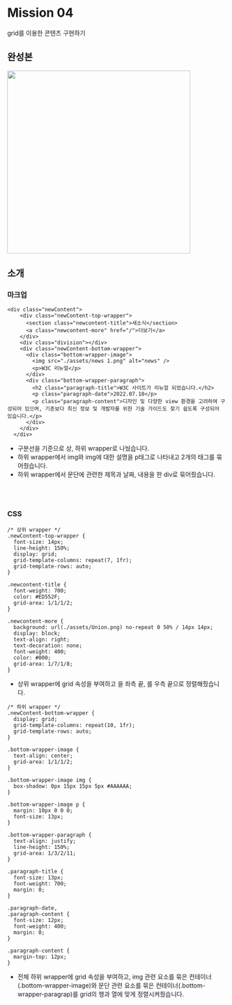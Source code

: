 # Mission 04
grid를 이용한 콘텐츠 구현하기

## 완성본
<img width="420" src="https://github.com/yxxung/home-work/assets/74893676/332d089c-3e4d-4a44-9d0e-80ff4480aa58.png"/>
<br />


## 소개
### 마크업
```
<div class="newContent">
    <div class="newContent-top-wrapper">
      <section class="newcontent-title">새소식</section>
      <a class="newcontent-more" href="/">더보기</a>
    </div>
    <div class="division"></div>
    <div class="newContent-bottom-wrapper">
      <div class="bottom-wrapper-image">
        <img src="./assets/news 1.png" alt="news" />
        <p>W3C 리뉴얼</p>
      </div>
      <div class="bottom-wrapper-paragraph">
        <h2 class="paragraph-title">W3C 사이트가 리뉴얼 되었습니다.</h2>
        <p class="paragraph-date">2022.07.18</p>
        <p class="paragraph-content">디자인 및 다양한 view 환경을 고려하여 구성되어 있으며, 기존보다 최신 정보 및 개발자를 위한 기술 가이드도 찾기 쉽도록 구성되어 있습니다.</p>
      </div>
    </div>
  </div>
```
- 구분선을 기준으로 상, 하위 wrapper로 나눴습니다.
- 하위 wrapper에서 img와 img에 대한 설명을 p태그로 나타내고 2개의 태그를 묶어줬습니다.
- 하위 wrapper에서 문단에 관련한 제목과 날짜, 내용을 한 div로 묶어줬습니다.


<br />
<br />

### CSS
```
/* 상위 wrapper */
.newContent-top-wrapper {
  font-size: 14px;
  line-height: 150%;
  display: grid;
  grid-template-columns: repeat(7, 1fr);
  grid-template-rows: auto;
}

.newcontent-title {
  font-weight: 700;
  color: #ED552F;
  grid-area: 1/1/1/2;
}

.newcontent-more {
  background: url(./assets/Union.png) no-repeat 0 50% / 14px 14px;
  display: block;
  text-align: right;
  text-decoration: none;
  font-weight: 400;
  color: #000;
  grid-area: 1/7/1/8;
}
```
- 상위 wrapper에 grid 속성을 부여하고 <secion>을 좌측 끝, <a>를 우측 끝으로 정렬해줬습니다.

```
/* 하위 wrapper */
.newContent-bottom-wrapper {
  display: grid;
  grid-template-columns: repeat(10, 1fr);
  grid-template-rows: auto;
}

.bottom-wrapper-image {
  text-align: center;
  grid-area: 1/1/1/2;
}

.bottom-wrapper-image img {
  box-shadow: 0px 15px 15px 5px #AAAAAA;
}

.bottom-wrapper-image p {
  margin: 10px 0 0 0;
  font-size: 13px;
}

.bottom-wrapper-paragraph {
  text-align: justify;
  line-height: 150%;
  grid-area: 1/3/2/11;
}

.paragraph-title {
  font-size: 13px;
  font-weight: 700;
  margin: 0;
}

.paragraph-date,
.paragraph-content {
  font-size: 12px;
  font-weight: 400;
  margin: 0;
}

.paragraph-content {
  margin-top: 12px;
}
```
- 전체 하위 wrapper에 grid 속성을 부여하고, img 관련 요소를 묶은 컨테이너(.bottom-wrapper-image)와 
  문단 관련 요소를 묶은 컨테이너(.bottom-wrapper-paragrap)를 grid의 행과 열에 맞게 정렬시켜줬습니다.
